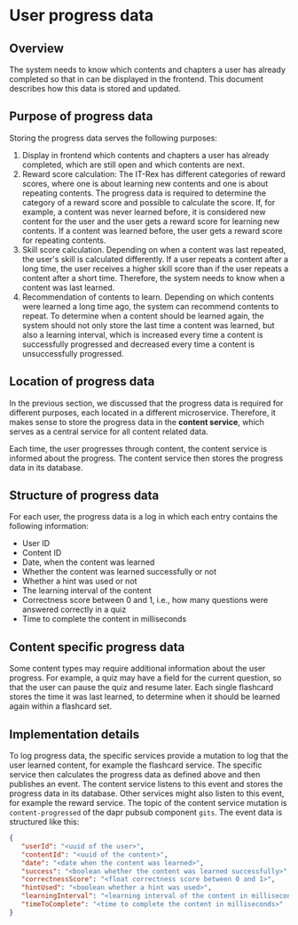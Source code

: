 # User progress data

## Overview

The system needs to know which contents and chapters a user has already completed so that in can be displayed in the
frontend. This document describes how this data is stored and updated.

## Purpose of progress data

Storing the progress data serves the following purposes:

1. Display in frontend which contents and chapters a user has already completed, which are still open and which contents
   are next.
2. Reward score calculation: The IT-Rex has different categories of reward scores, where one is about learning new
   contents and one is about repeating contents. The progress data is required to determine the category of a reward
   score and possible to calculate the score. If, for example, a content was never learned before, it is considered new
   content for the user and the user gets a reward score for learning new contents. If a content was learned before, the
   user gets a reward score for repeating contents.
3. Skill score calculation. Depending on when a content was last repeated, the user's skill is calculated differently.
   If a user repeats a content after a long time, the user receives a higher skill score than if the user repeats a
   content after a short time. Therefore, the system needs to know when a content was last learned.
4. Recommendation of contents to learn. Depending on which contents were learned a long time ago, the system can
   recommend contents to repeat. To determine when a content should be
   learned again, the system should not only store the last time a content was learned, but also a learning interval,
   which is increased every time a content is successfully progressed and decreased every time a content is
   unsuccessfully progressed.

## Location of progress data

In the previous section, we discussed that the progress data is required for different purposes, each located in a
different microservice. Therefore, it makes sense to store the progress data in the **content service**, which serves as
a central service for all content related data.

Each time, the user progresses through content, the content service is informed about the progress. The content service
then stores the progress data in its database.

## Structure of progress data

For each user, the progress data is a log in which each entry contains the following information:

- User ID
- Content ID
- Date, when the content was learned
- Whether the content was learned successfully or not
- Whether a hint was used or not
- The learning interval of the content
- Correctness score between 0 and 1, i.e., how many questions were answered correctly in a quiz
- Time to complete the content in milliseconds

## Content specific progress data

Some content types may require additional information about the user progress. For example, a quiz may have a field for
the current question, so that the user can pause the quiz and resume later. Each single flashcard stores the time it was
last learned, to determine when it should be learned again within a flashcard set.

## Implementation details

To log progress data, the specific services provide a mutation to log that the user learned content, for example the
flashcard service. The specific service then calculates the progress data as defined above and then publishes an event.
The content service listens to this event and stores the progress data in its database. Other services might also listen
to this event, for example the reward service. The topic of the content service mutation is `content-progressed` of the
dapr pubsub component `gits`. The event data is structured like this:

```json
{
   "userId": "<uuid of the user>",
   "contentId": "<uuid of the content>",
   "date": "<date when the content was learned>",
   "success": "<boolean whether the content was learned successfully>",
   "correctnessScore": "<float correctness score between 0 and 1>",
   "hintUsed": "<boolean whether a hint was used>",
   "learningInterval": "<learning interval of the content in milliseconds>",
   "timeToComplete": "<time to complete the content in milliseconds>"
}
```